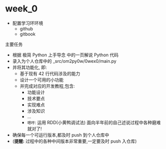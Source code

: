 # week_0

- 配置学习环环境
	- github
	- gitbook

主要任务

- 根据 极简 Python 上手导念 中的一页解说 Python 代码
- 录入为个人仓库中的 _src/om2py0w/0wex0/main.py
- 并将其功能化, 即:
	- 基于现有 42 行代码涉及的能力
	- 设计一个可用的小功能
	- 并完成对应的开发教程,包含:
		+ 功能设计
		+ 技术要点
		+ 实现难点
		+ 涉及知识
		+ ...
		- `嗯哼`: 运用 RDD(小黄鸭调试法) 面向半年前的自己述说过程中各种磨难就对了!
- 确保每一个可运行版本,都及时 push 到个人仓库中
- (**提醒:** 过程中的各种中间版本非常重要,一定要及时 push 入仓库)